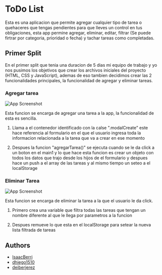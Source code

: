
# ToDo List

Esta es una aplicacion que permite agregar cualquier tipo de tarea o quehaceres que tengas pendientes para que lleves un control en tus obligaciones, esta app permine agregar, eliminar, editar, filtrar (Se puede firtrar por categoria, prioridad o fecha) y tachar tareas como completadas.

## Primer Split

En el primer split que tenia una duracion de 5 dias mi equipo de trabajo y yo nos pusimos los objetivos que crear los archivos iniciales del proyecto (HTML, CSS y JavaScript), ademas de eso tambien decidimos crear las 2 funcionalidades principales, la funcionalidad de agregar y eliminar tareas.

### Agregar tarea

![App Screenshot](https://i.postimg.cc/MTyRB4CH/Agregar-tarea.png)

Esta funcion se encarga de agregar una tarea a la app,
la funcionalidad de esta es sencilla.

1. Llama a el contenedor identificado con la calse ".modalCreate" este hace referencia al formulario en el que el usuario ingresa toda la informacion relacionada a la tarea que va a crear en ese momento

2. Despues la funcion "agregarTarea()" se ejecuta cuando se le da click a un boton en el main1 y lo que hace esta funcion es crear un objeto con todos los datos que trajo desde los hijos de el formulario y despues hace un push a el array de las tareas y al mismo tiempo un seteo a el localStorage

### Eliminar Tarea

![App Screenshot](https://i.postimg.cc/pXdw0tqw/Eliminar-tarea.png)

Esta funcion se encarga de eliminar la tarea a la que el usuario le da click.

1. Primero crea una variable que filtra todas las tareas que tengan un nombre diferente al que le llega por parametros a la funcion

2. Despues remueve lo que esta en el localStorage para setear la nueva lista filtrada de tareas


## Authors

- [IsaacBerri](https://github.com/IsaacBerri)
- [dhiego1510](https://github.com/dhiego1510)
- [deiberjerez](https://github.com/deiberjerez)
